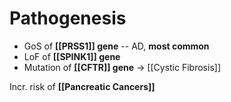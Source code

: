 # Pathogenesis
- GoS of **[[PRSS1]] gene** -- AD, **most common**
- LoF of **[[SPINK1]] gene**
- Mutation of **[[CFTR]] gene** -> [[Cystic Fibrosis]]

Incr. risk of **[[Pancreatic Cancers]]**